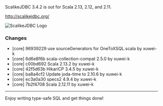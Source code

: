 ScalikeJDBC 3.4.2 is out for Scala 2.13, 2.12, and 2.11.

http://scalikejdbc.org/

![ScalikeJDBC Logo](http://scalikejdbc.org/images/logo.png)

### Changes

- [core] 96939229 use sourceGenerators for OneToXSQL.scala by xuwei-k
- [core] 6d6e8f6b scala-collection-compat 2.5.0 by xuwei-k
- [core] c00bd692 Scala 2.13.2 by xuwei-k
- [core] 42f5d63b HikariCP 3.4.5 by xuwei-k
- [core] ba8a4cf2 Update joda-time to 2.10.6 by xuwei-k
- [core] ec3a0a30 specs2 4.9.4 by xuwei-k
- [core] 7b2f4708 Scala 2.12.11 by xuwei-k

---

Enjoy writing type-safe SQL and get things done!

